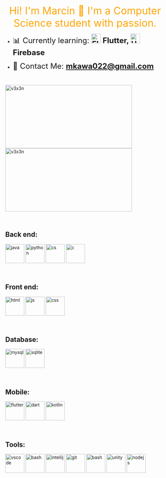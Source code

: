 
<p align="center">
    <font size="6" color="orange"> Hi! I'm Marcin 👋 I'm a Computer Science student with passion.</strong></font>
</p>

<p>

- <font size="5"> 📊 Currently learning:
  <strong>
    <img src="https://skillicons.dev/icons?i=flutter" alt="Flutter" width="30" height="30"/> Flutter,
    <img src="https://skillicons.dev/icons?i=firebase" alt="Unity" width="30" height="30"/> Firebase
  </strong>
  </font>

- <font size="5"> 📧 Contact Me: <strong> mkawa022@gmail.com </strong></font>
</p>
<br>

<p>
    <img align="center" src="https://github-readme-stats.vercel.app/api/top-langs?username=v3x3n&show_icons=true&locale=en&theme=codeSTACKr&layout=compact" alt="v3x3n" width="400" height="200"/>
    <img align="center" src="http://github-profile-summary-cards.vercel.app/api/cards/most-commit-language?username=V3X3N&theme=codeSTACKr" alt="v3x3n" width="400" height="200"/>
</p>
<br>


<h2 align="left">Back end:</h2>
<p>
    <a href="https://www.java.com" target="_blank" rel="noreferrer"> <img src="https://skillicons.dev/icons?i=java" alt="java" width="60" height="60"/></a>
    <a href="https://www.python.org" target="_self" rel="noreferrer"> <img src="https://skillicons.dev/icons?i=py" alt="python" width="60" height="60"/></a>
    <a href="https://learn.microsoft.com/en-us/dotnet/csharp/" target="_blank" rel="noreferrer"> <img src="https://skillicons.dev/icons?i=cs" alt="cs" width="60" height="60"/></a>
    <a href="https://www.cprogramming.com/" target="_blank" rel="noreferrer"> <img src="https://skillicons.dev/icons?i=c" alt="c" width="60" height="60"/></a>
</p>
<br>

<h2 align="left">Front end:</h2>
<p>
    <a href="https://www.w3.org/html/" target="_blank" rel="noreferrer"> <img src="https://skillicons.dev/icons?i=html" alt="html" width="60" height="60"/></a>
    <a href="https://www.w3schools.com/js/" target="_blank" rel="noreferrer"> <img src="https://skillicons.dev/icons?i=js" alt="js" width="60" height="60"/></a>
    <a href="https://www.w3schools.com/css/" target="_blank" rel="noreferrer"> <img src="https://skillicons.dev/icons?i=css" alt="css" width="60" height="60"/></a>
</p>
<br>

<h2 align="left">Database:</h2>
<p>
    <a href="https://www.mysql.com/" target="_blank" rel="noreferrer"> <img src="https://skillicons.dev/icons?i=mysql" alt="mysql" width="60" height="60"/></a>
    <a href="https://www.sqlite.org/" target="_blank" rel="noreferrer"> <img src="https://skillicons.dev/icons?i=sqlite" alt="sqlite" width="60" height="60"/></a>
</p>
<br>

<h2 align="left">Mobile:</h2>
<p>
    <a href="https://flutter.dev/" target="_blank" rel="noreferrer"> <img src="https://skillicons.dev/icons?i=flutter" alt="flutter" width="60" height="60"/></a>
    <a href="https://dart.dev" target="_blank" rel="noreferrer"> <img src="https://skillicons.dev/icons?i=dart" alt="dart" width="60" height="60"/></a>
    <a href="https://kotlinlang.org/" target="_blank" rel="noreferrer"> <img src="https://skillicons.dev/icons?i=kotlin" alt="kotlin" width="60" height="60"/></a>
</p>
<br>

<h2 align="left">Tools:</h2>
<p>
    <a href="https://code.visualstudio.com" target="_blank" rel="noreferrer"> <img src="https://skillicons.dev/icons?i=vscode" alt="vscode" width="60" height="60"/></a>
    <a href="https://developer.android.com/studio" target="_blank" rel="noreferrer"> <img src="https://skillicons.dev/icons?i=androidstudio" alt="bash" width="60" height="60"/></a>
    <a href="https://www.jetbrains.com/idea" target="_blank" rel="noreferrer"> <img src="https://skillicons.dev/icons?i=idea" alt="inteliij" width="60" height="60"/></a>
    <a href="https://git-scm.com/" target="_blank" rel="noreferrer"> <img src="https://skillicons.dev/icons?i=git" alt="git" width="60" height="60"/></a>
    <a href="https://www.gnu.org/software/bash/" target="_blank" rel="noreferrer"> <img src="https://skillicons.dev/icons?i=bash" alt="bash" width="60" height="60"/></a>
    <a href="https://unity.com/" target="_blank" rel="noreferrer"> <img src="https://skillicons.dev/icons?i=unity" alt="unity" width="60" height="60"/></a>
    <a href="https://nodejs.org/en" target="_blank" rel="noreferrer"> <img src="https://skillicons.dev/icons?i=nodejs" alt="nodejs" width="60" height="60"/></a>
    
</p>
<br>
